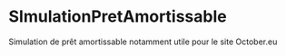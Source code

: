 # SImulationPretAmortissable
Simulation de prêt amortissable notamment utile pour le site October.eu
